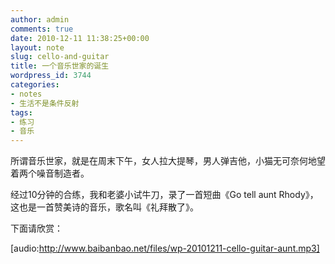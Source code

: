 ```yaml
---
author: admin
comments: true
date: 2010-12-11 11:38:25+00:00
layout: note
slug: cello-and-guitar
title: 一个音乐世家的诞生
wordpress_id: 3744
categories:
- notes
- 生活不是条件反射
tags:
- 练习
- 音乐
---
```


所谓音乐世家，就是在周末下午，女人拉大提琴，男人弹吉他，小猫无可奈何地望着两个噪音制造者。

经过10分钟的合练，我和老婆小试牛刀，录了一首短曲《Go tell aunt Rhody》，这也是一首赞美诗的音乐，歌名叫《礼拜散了》。

下面请欣赏：

[audio:http://www.baibanbao.net/files/wp-20101211-cello-guitar-aunt.mp3]
